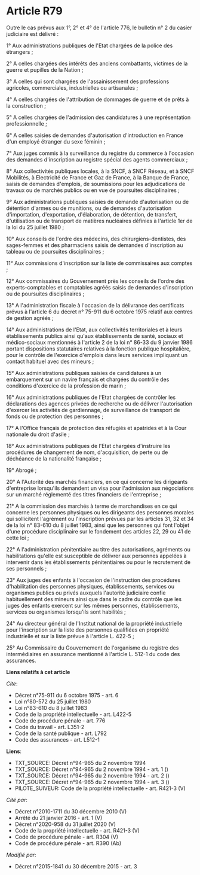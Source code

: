 # Article R79

Outre le cas prévus aux 1°, 2° et 4° de l'article 776, le bulletin n° 2 du casier judiciaire est délivré : 

1° Aux administrations publiques de l'Etat chargées de la police des étrangers ; 

2° A celles chargées des intérêts des anciens combattants, victimes de la guerre et pupilles de la Nation ; 

3° A celles qui sont chargées de l'assainissement des professions agricoles, commerciales, industrielles ou artisanales ; 

4° A celles chargées de l'attribution de dommages de guerre et de prêts à la construction ; 

5° A celles chargées de l'admission des candidatures à une représentation professionnelle ; 

6° A celles saisies de demandes d'autorisation d'introduction en France d'un employé étranger du sexe féminin ; 

7° Aux juges commis à la surveillance du registre du commerce à l'occasion des demandes d'inscription au registre spécial des
agents commerciaux ; 

8° Aux collectivités publiques locales, à la SNCF, à SNCF Réseau, et à SNCF Mobilités, à Electricité de France et Gaz de
France, à la Banque de France, saisis de demandes d'emplois, de soumissions pour les adjudications de travaux ou de marchés
publics ou en vue de poursuites disciplinaires ; 

9° Aux administrations publiques saisies de demande d'autorisation ou de détention d'armes ou de munitions, ou de demandes
d'autorisation d'importation, d'exportation, d'élaboration, de détention, de transfert, d'utilisation ou de transport de
matières nucléaires définies à l'article 1er de la loi du 25 juillet 1980 ; 

10° Aux conseils de l'ordre des médecins, des chirurgiens-dentistes, des sages-femmes et des pharmaciens saisis de demandes
d'inscription au tableau ou de poursuites disciplinaires ; 

11° Aux commissions d'inscription sur la liste de commissaires aux comptes ; 

12° Aux commissaires du Gouvernement près les conseils de l'ordre des experts-comptables et comptables agréés saisis de
demandes d'inscription ou de poursuites disciplinaires ; 

13° A l'administration fiscale à l'occasion de la délivrance des certificats prévus à l'article 6 du décret n° 75-911 du 6
octobre 1975 relatif aux centres de gestion agréés ; 

14° Aux administrations de l'Etat, aux collectivités territoriales et à leurs établissements publics ainsi qu'aux
établissements de santé, sociaux et médico-sociaux mentionnés à l'article 2 de la loi n° 86-33 du 9 janvier 1986 portant
dispositions statutaires relatives à la fonction publique hospitalière, pour le contrôle de l'exercice d'emplois dans leurs
services impliquant un contact habituel avec des mineurs ;

15° Aux administrations publiques saisies de candidatures à un embarquement sur un navire français et chargées du contrôle
des conditions d'exercice de la profession de marin ; 

16° Aux administrations publiques de l'Etat chargées de contrôler les déclarations des agences privées de recherche ou de
délivrer l'autorisation d'exercer les activités de gardiennage, de surveillance de transport de fonds ou de protection des
personnes ; 

17° A l'Office français de protection des réfugiés et apatrides et à la Cour nationale du droit d'asile ; 

18° Aux administrations publiques de l'Etat chargées d'instruire les procédures de changement de nom, d'acquisition, de perte
ou de déchéance de la nationalité française ; 

19° Abrogé ; 

20° A l'Autorité des marchés financiers, en ce qui concerne les dirigeants d'entreprise lorsqu'ils demandent un visa pour
l'admission aux négociations sur un marché réglementé des titres financiers de l'entreprise ; 

21° A la commission des marchés à terme de marchandises en ce qui concerne les personnes physiques ou les dirigeants des
personnes morales qui sollicitent l'agrément ou l'inscription prévues par les articles 31, 32 et 34 de la loi n° 83-610 du 8
juillet 1983, ainsi que les personnes qui font l'objet d'une procédure disciplinaire sur le fondement des articles 22, 29 ou
41 de cette loi ; 

22° A l'administration pénitentiaire au titre des autorisations, agréments ou habilitations qu'elle est susceptible de
délivrer aux personnes appelées à intervenir dans les établissements pénitentiaires ou pour le recrutement de ses
personnels ; 

23° Aux juges des enfants à l'occasion de l'instruction des procédures d'habilitation des personnes physiques,
établissements, services ou organismes publics ou privés auxquels l'autorité judiciaire confie habituellement des mineurs
ainsi que dans le cadre du contrôle que les juges des enfants exercent sur les mêmes personnes, établissements, services ou
organismes lorsqu'ils sont habilités ; 

24° Au directeur général de l'Institut national de la propriété industrielle pour l'inscription sur la liste des personnes
qualifiées en propriété industrielle et sur la liste prévue à l'article L. 422-5 ; 

25° Au Commissaire du Gouvernement de l'organisme du registre des intermédiaires en assurance mentionné à l'article L. 512-1
du code des assurances.

**Liens relatifs à cet article**

_Cite_:

  - Décret n°75-911 du 6 octobre 1975 - art. 6
  - Loi n°80-572 du 25 juillet 1980
  - Loi n°83-610 du 8 juillet 1983
  - Code de la propriété intellectuelle - art. L422-5
  - Code de procédure pénale - art. 776
  - Code du travail - art. L351-2
  - Code de la santé publique - art. L792
  - Code des assurances - art. L512-1

**Liens**:

  - TXT_SOURCE: Décret n°94-965 du 2 novembre 1994
  - TXT_SOURCE: Décret n°94-965 du 2 novembre 1994 - art. 1 ()
  - TXT_SOURCE: Décret n°94-965 du 2 novembre 1994 - art. 2 ()
  - TXT_SOURCE: Décret n°94-965 du 2 novembre 1994 - art. 3 ()
  - PILOTE_SUIVEUR: Code de la propriété intellectuelle - art. R421-3 (V)

_Cité par_:

  - Décret n°2010-1711 du 30 décembre 2010 (V)
  - Arrêté du 21 janvier 2016 - art. 1 (V)
  - Décret n°2020-958 du 31 juillet 2020 (V)
  - Code de la propriété intellectuelle - art. R421-3 (V)
  - Code de procédure pénale - art. R304 (V)
  - Code de procédure pénale - art. R390 (Ab)

_Modifié par_:

  - Décret n°2015-1841 du 30 décembre 2015 - art. 3
